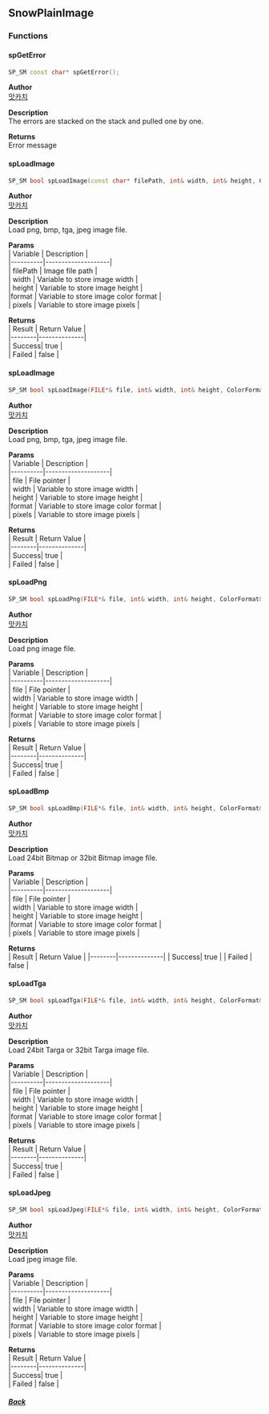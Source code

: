 ## SnowPlainImage  
### Functions  
#### spGetError  
``` cpp  
SP_SM const char* spGetError();
```  
**Author**  
[맛카치](https://github.com/MKachi)  
  
**Description**  
The errors are stacked on the stack and pulled one by one.  
  
**Returns**  
Error message  
  
#### spLoadImage  
``` cpp  
SP_SM bool spLoadImage(const char* filePath, int& width, int& height, ColorFormat& format, unsigned char*& pixels);
```  
**Author**  
[맛카치](https://github.com/MKachi)  
  
**Description**  
Load png, bmp, tga, jpeg image file.  
  
**Params**  
| Variable | Description |  
|----------|--------------------|  
| filePath | Image file path |  
| width    | Variable to store image width |  
| height    | Variable to store image height |  
|format    | Variable to store image color format |  
| pixels    | Variable to store image pixels |  
  
**Returns**  
| Result | Return Value |  
|--------|--------------|  
| Success| true         |  
| Failed | false        |  
  
#### spLoadImage  
``` cpp  
SP_SM bool spLoadImage(FILE*& file, int& width, int& height, ColorFormat& format, unsigned char*& pixels);
```  
**Author**  
[맛카치](https://github.com/MKachi)  
  
**Description**  
Load png, bmp, tga, jpeg image file.  
  
**Params**  
| Variable | Description |  
|----------|--------------------|  
| file | File pointer |  
| width    | Variable to store image width |  
| height    | Variable to store image height |  
|format    | Variable to store image color format |  
| pixels    | Variable to store image pixels |  
  
**Returns**  
| Result | Return Value |  
|--------|--------------|  
| Success| true         |  
| Failed | false        |  
  
#### spLoadPng  
``` cpp  
SP_SM bool spLoadPng(FILE*& file, int& width, int& height, ColorFormat& format, unsigned char*& pixels);
```  
**Author**  
[맛카치](https://github.com/MKachi)  
  
**Description**  
Load png image file.  
  
**Params**  
| Variable | Description |  
|----------|--------------------|  
| file | File pointer |  
| width    | Variable to store image width |  
| height    | Variable to store image height |  
|format    | Variable to store image color format |  
| pixels    | Variable to store image pixels |  
  
**Returns**  
| Result | Return Value |  
|--------|--------------|  
| Success| true         |  
| Failed | false        |  
  
#### spLoadBmp  
``` cpp  
SP_SM bool spLoadBmp(FILE*& file, int& width, int& height, ColorFormat& format, unsigned char*& pixels);
```  
**Author**  
[맛카치](https://github.com/MKachi)  
  
**Description**  
Load 24bit Bitmap or 32bit Bitmap image file.  
  
**Params**  
| Variable | Description |  
|----------|--------------------|  
| file | File pointer |  
| width    | Variable to store image width |  
| height    | Variable to store image height |  
|format    | Variable to store image color format |  
| pixels    | Variable to store image pixels |  
  
**Returns**  
| Result | Return Value |
|--------|--------------|
| Success| true         |
| Failed | false        |  

#### spLoadTga  
``` cpp  
SP_SM bool spLoadTga(FILE*& file, int& width, int& height, ColorFormat& format, unsigned char*& pixels);
```  
**Author**  
[맛카치](https://github.com/MKachi)  
  
**Description**  
Load 24bit Targa or 32bit Targa image file.  
  
**Params**  
| Variable | Description |  
|----------|--------------------|  
| file | File pointer |  
| width    | Variable to store image width |  
| height    | Variable to store image height |  
|format    | Variable to store image color format |  
| pixels    | Variable to store image pixels |  
  
**Returns**  
| Result | Return Value |  
|--------|--------------|  
| Success| true         |  
| Failed | false        |  
  
#### spLoadJpeg  
``` cpp  
SP_SM bool spLoadJpeg(FILE*& file, int& width, int& height, ColorFormat& format, unsigned char*& pixels);
```  
**Author**  
[맛카치](https://github.com/MKachi)  
  
**Description**  
Load jpeg image file.  

**Params**  
| Variable | Description |  
|----------|--------------------|  
| file | File pointer |  
| width    | Variable to store image width |  
| height    | Variable to store image height |  
|format    | Variable to store image color format |  
| pixels    | Variable to store image pixels |  
  
**Returns**  
| Result | Return Value |  
|--------|--------------|  
| Success| true         |  
| Failed | false        |  
  
##### [Back](Document.md)